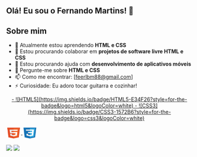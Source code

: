 ## Olá! Eu sou o Fernando Martins! 👋

## Sobre mim
- 🌱 Atualmente estou aprendendo **HTML e CSS**
- 👯 Estou procurando colaborar em **projetos de software livre HTML e CSS**
- 🤔 Estou procurando ajuda com **desenvolvimento de aplicativos móveis**
- 💬 Pergunte-me sobre **HTML e CSS**
- 📫 Como me encontrar: [feerlbm88@gmail.com]
- ⚡ Curiosidade: Eu adoro tocar guitarra e cozinhar!
 
<div align="center">
  <a href="https://github.com/Danafex88">
  - ![HTML5](https://img.shields.io/badge/HTML5-E34F26?style=for-the-badge&logo=html5&logoColor=white)
  - ![CSS3](https://img.shields.io/badge/CSS3-1572B6?style=for-the-badge&logo=css3&logoColor=white)
</div>
  <div style="display: inline_block"><br>
   
  
  <img align="center" alt="Danafex88-HTML" height="30" width="40" src="https://raw.githubusercontent.com/devicons/devicon/master/icons/html5/html5-original.svg">
  <img align="center" alt="Danafex88-CSS" height="30" width="40" src="https://raw.githubusercontent.com/devicons/devicon/master/icons/css3/css3-original.svg">
  
    
  </div>
  <br>
  
  <div> 
  <a href="https://instagram.com/feerlbm88" target="_blank"><img src="https://img.shields.io/badge/-Instagram-%23E4405F?style=for-the-badge&logo=instagram&logoColor=white" target="_blank"></a>
  <a href = "mailto:feerlbm88@gmail.com"><img src="https://img.shields.io/badge/Gmail-D14836?style=for-the-badge&logo=gmail&logoColor=white" target="_blank"></a>
 
